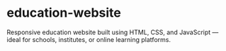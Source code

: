 # education-website
Responsive education website built using HTML, CSS, and JavaScript — ideal for schools, institutes, or online learning platforms.

